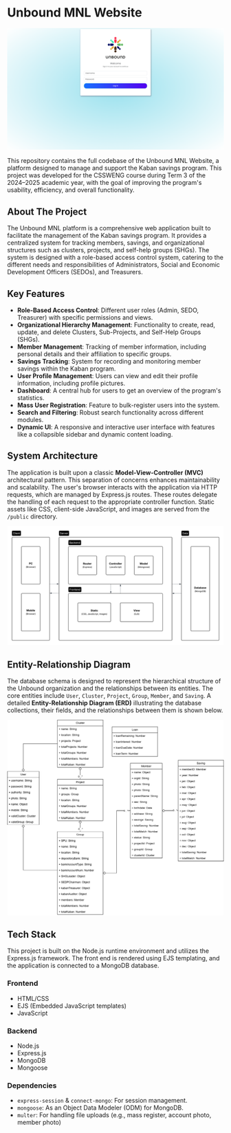 # Unbound MNL Website

![UNBOUNDMNL Landing Page](/docs/landing.png)

This repository contains the full codebase of the Unbound MNL Website, a platform designed to manage and support the Kaban savings program. This project was developed for the CSSWENG course during Term 3 of the 2024–2025 academic year, with the goal of improving the program's usability, efficiency, and overall functionality.

## About The Project

The Unbound MNL platform is a comprehensive web application built to facilitate the management of the Kaban savings program. It provides a centralized system for tracking members, savings, and organizational structures such as clusters, projects, and self-help groups (SHGs). The system is designed with a role-based access control system, catering to the different needs and responsibilities of Administrators, Social and Economic Development Officers (SEDOs), and Treasurers.

## Key Features

*   **Role-Based Access Control**: Different user roles (Admin, SEDO, Treasurer) with specific permissions and views.
*   **Organizational Hierarchy Management**: Functionality to create, read, update, and delete Clusters, Sub-Projects, and Self-Help Groups (SHGs).
*   **Member Management**: Tracking of member information, including personal details and their affiliation to specific groups.
*   **Savings Tracking**: System for recording and monitoring member savings within the Kaban program.
*   **User Profile Management**: Users can view and edit their profile information, including profile pictures.
*   **Dashboard**: A central hub for users to get an overview of the program's statistics.
*   **Mass User Registration**: Feature to bulk-register users into the system.
*   **Search and Filtering**: Robust search functionality across different modules.
*   **Dynamic UI**: A responsive and interactive user interface with features like a collapsible sidebar and dynamic content loading.

## System Architecture

The application is built upon a classic **Model-View-Controller (MVC)** architectural pattern. This separation of concerns enhances maintainability and scalability. The user's browser interacts with the application via HTTP requests, which are managed by Express.js routes. These routes delegate the handling of each request to the appropriate controller function. Static assets like CSS, client-side JavaScript, and images are served from the `/public` directory.

![System Architecture Diagram](/docs/system_architecture_diagram.png)

## Entity-Relationship Diagram

The database schema is designed to represent the hierarchical structure of the Unbound organization and the relationships between its entities. The core entities include `User`, `Cluster`, `Project`, `Group`, `Member`, and `Saving`. A detailed **Entity-Relationship Diagram (ERD)** illustrating the database collections, their fields, and the relationships between them is shown below.

![Entity-Relationship Diagram](/docs/entity_relationship_diagram.png)

## Tech Stack
This project is built on the Node.js runtime environment and utilizes the Express.js framework. The front end is rendered using EJS templating, and the application is connected to a MongoDB database.

### **Frontend**
*   HTML/CSS
*   EJS (Embedded JavaScript templates)
*   JavaScript

### **Backend**
*   Node.js
*   Express.js
*   MongoDB
*   Mongoose

### **Dependencies**
*   `express-session` & `connect-mongo`: For session management.
*   `mongoose`: As an Object Data Modeler (ODM) for MongoDB.
*   `multer`: For handling file uploads (e.g., mass register, account photo, member photo)